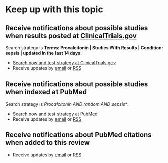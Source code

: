 Keep up with this topic
=========================

Receive notifications about possible studies when results posted at [ClinicalTrials.gov](http://clinicaltrials.gov)
-------------------------
Search strategy is **Terms: Procalcitonin | Studies With Results | Condition: sepsis | updated in the last 14 days**:

* [Search now and test strategy at ClinicalTrials.gov](https://clinicaltrials.gov/ct2/results?term=Procalcitonin+random*&rslt=With&cond=sepsis&sel_rss=mod14)
* Receive updates by [email](https://feedburner.google.com/fb/a/mailverify?uri=ClinicaltrialsgovHypertonicSalineBronchiolitisResultsBronchiolitisNewUpdates) or [RSS](http://feeds.feedburner.com/ClinicaltrialsgovHypertonicSalineBronchiolitisResultsBronchiolitisNewUpdates)

Receive notifications about possible studies when indexed at PubMed
-------------------------
Search strategy is **Procalcitonin AND random* AND sepsis**:

* [Search now and test strategy at PubMed](http://www.ncbi.nlm.nih.gov/pubmed?cmd=Search&term=Procalcitonin%20AND%20random*%20AND%20sepsis)
* Receive updates by [email](https://feedburner.google.com/fb/a/mailverify?uri=Procalcitonin-sepsis) or [RSS](http://feeds.feedburner.com/Procalcitonin-sepsis)

Receive notifications about PubMed citations when added to this review
-------------------------
* Receive updates by [email](https://feedburner.google.com/fb/a/mailverify?uri=openMetaAnalysis-ProcalcitoninForsepsis) or [RSS](http://paid.feed43.com/procalcitoninsepsis.xml)

